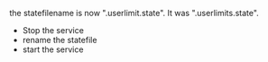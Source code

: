 the statefilename is now ".userlimit.state". It was ".userlimits.state".

* Stop the service
* rename the statefile
* start the service
